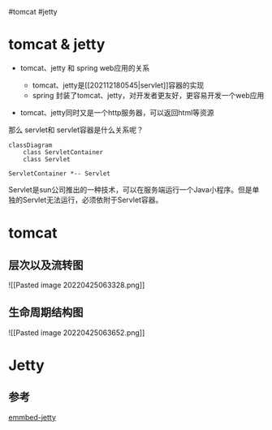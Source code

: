 #tomcat 
#jetty

# tomcat & jetty


- tomcat、jetty 和 spring web应用的关系
	- tomcat、jetty是[[202112180545|servlet]]容器的实现
	- spring 封装了tomcat、jetty，对开发者更友好，更容易开发一个web应用


- tomcat、jetty同时又是一个http服务器，可以返回html等资源

那么 servlet和 servlet容器是什么关系呢？

```mermaid
classDiagram
	class ServletContainer
	class Servlet

ServletContainer *-- Servlet
```


Servlet是sun公司推出的一种技术，可以在服务端运行一个Java小程序。但是单独的Servlet无法运行，必须依附于Servlet容器。


# tomcat


## 层次以及流转图
![[Pasted image 20220425063328.png]]



## 生命周期结构图
![[Pasted image 20220425063652.png]]



# Jetty


## 参考

[emmbed-jetty](https://github.com/jetty-project/embedded-jetty-jsp)
